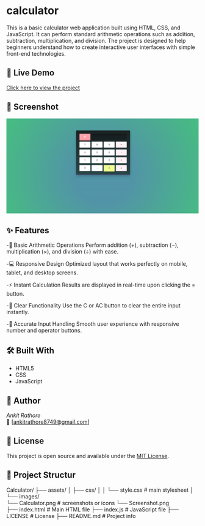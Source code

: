 # calculator
This is a basic calculator web application built using HTML, CSS, and JavaScript. It can perform standard arithmetic operations such as addition, subtraction, multiplication, and division. The project is designed to help beginners understand how to create interactive user interfaces with simple front-end technologies.

## 🔗 Live Demo
[Click here to view the project](https://ankitrathore8749.github.io/calculator/)

## 📸 Screenshot
![Website Screenshot](assets/images/screenshot.png)

## ✨ Features
-🧮 Basic Arithmetic Operations
Perform addition (+), subtraction (−), multiplication (×), and division (÷) with ease.

-💻 Responsive Design
Optimized layout that works perfectly on mobile, tablet, and desktop screens.

-⚡ Instant Calculation
Results are displayed in real-time upon clicking the = button.

-🧼 Clear Functionality
Use the C or AC button to clear the entire input instantly.

-🎯 Accurate Input Handling
Smooth user experience with responsive number and operator buttons.

## 🛠 Built With
- HTML5
- CSS
- JavaScript

## 🙌 Author
*Ankit Rathore*  
📧 [ankitrathore8749@gmail.com] 

## 📌 License
This project is open source and available under the [MIT License](LICENSE).

## 📂 Project Structur
Calculator/
├── assets/
│   ├── css/
│   │   └── style.css         # main stylesheet
│   └── images/      
        └── Calculator.png    # screenshots or icons
        └── Screenshot.png        
├── index.html                # Main HTML file
├── index.js                  # JavaScript file
├── LICENSE                   # License
├── README.md                 # Project info
